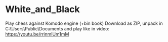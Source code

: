 # White_and_Black
Play chess against Komodo engine (+bin book)
Download as ZIP, unpack in C:\Users\Public\Documents and play like in video:
https://youtu.be/rrinmlUm1mM
